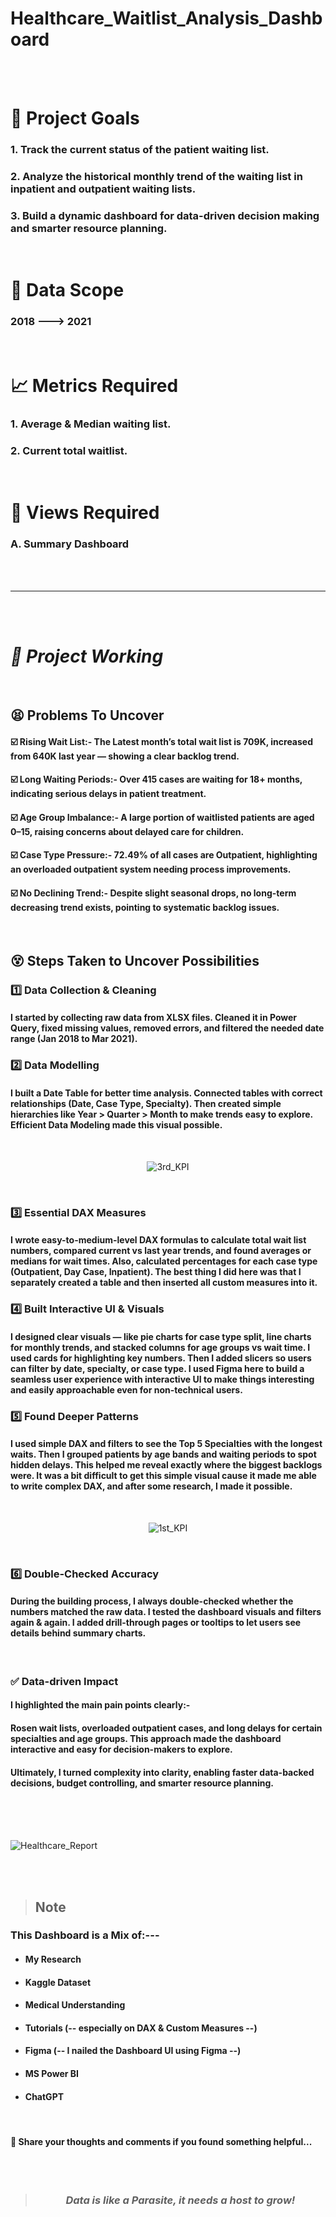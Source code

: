 # Healthcare_Waitlist_Analysis_Dashboard

<br>
<br>

# **🎯 Project Goals**

### 1. Track the current status of the patient waiting list.
### 2. Analyze the historical monthly trend of the waiting list in inpatient and outpatient waiting lists.
### 3. Build a dynamic dashboard for data-driven decision making and smarter resource planning.

<br>

# **🧾 Data Scope**
### 2018 ---> 2021

<br>

# **📈 Metrics Required**
### 1. Average & Median waiting list.
### 2. Current total waitlist.

<br>

# **📌 Views Required**
### A. Summary Dashboard

<br>
<br>

------------------------------------

<br>
<br>

# ***🚀 Project Working***

<br>

## 😫 Problems To Uncover
#### **☑️ Rising Wait List:-** The Latest month’s total wait list is 709K, increased from 640K last year — showing a clear backlog trend.
#### **☑️ Long Waiting Periods:-** Over 415 cases are waiting for 18+ months, indicating serious delays in patient treatment.
#### **☑️ Age Group Imbalance:-** A large portion of waitlisted patients are aged 0–15, raising concerns about delayed care for children.
#### **☑️ Case Type Pressure:-** 72.49% of all cases are Outpatient, highlighting an overloaded outpatient system needing process improvements.
#### **☑️ No Declining Trend:-** Despite slight seasonal drops, no long-term decreasing trend exists, pointing to systematic backlog issues.

<br>

## 😵 Steps Taken to Uncover Possibilities

### 1️⃣ Data Collection & Cleaning
#### I started by collecting raw data from XLSX files. Cleaned it in Power Query, fixed missing values, removed errors, and filtered the needed date range (Jan 2018 to Mar 2021).

### 2️⃣ Data Modelling
#### I built a Date Table for better time analysis. Connected tables with correct relationships (Date, Case Type, Specialty). Then created simple hierarchies like Year > Quarter > Month to make trends easy to explore. Efficient Data Modeling made this visual possible.

<br>

<p align="center">
  <img src="https://github.com/yasenlytix/Healthcare_Waitlist_Analysis_Dashboard/blob/b9a3cb5db09342e6ad9b5e1b0412c214e98d6cef/3rd_KPI.jpg?raw=true" alt="3rd_KPI" style="max-width: 100%; height: auto;" />
</p>


<br>


### 3️⃣ Essential DAX Measures
#### I wrote easy-to-medium-level DAX formulas to calculate total wait list numbers, compared current vs last year trends, and found averages or medians for wait times. Also, calculated percentages for each case type (Outpatient, Day Case, Inpatient). The best thing I did here was that I separately created a table and then inserted all custom measures into it.

### 4️⃣ Built Interactive UI & Visuals
#### I designed clear visuals — like pie charts for case type split, line charts for monthly trends, and stacked columns for age groups vs wait time. I used cards for highlighting key numbers. Then I added slicers so users can filter by date, specialty, or case type. I used Figma here to build a seamless user experience with interactive UI to make things interesting and easily approachable even for non-technical users.

### 5️⃣ Found Deeper Patterns
#### I used simple DAX and filters to see the Top 5 Specialties with the longest waits. Then I grouped patients by age bands and waiting periods to spot hidden delays. This helped me reveal exactly where the biggest backlogs were. It was a bit difficult to get this simple visual cause it made me able to write complex DAX, and after some research, I made it possible.


<br>

<p align="center">
  <img src="https://github.com/yasenlytix/Healthcare_Waitlist_Analysis_Dashboard/blob/ca8dfbf7289fca1efb2c6433398c3e758425a7bd/1st_KPI.jpg?raw=true" alt="1st_KPI" style="max-width: 100%; height: auto;" />
</p>


<br>


### 6️⃣ Double-Checked Accuracy
#### During the building process, I always double-checked whether the numbers matched the raw data. I tested the dashboard visuals and filters again & again. I added drill-through pages or tooltips to let users see details behind summary charts.

<br>

### ✅ Data-driven Impact
#### I highlighted the main pain points clearly:- 
#### Rosen wait lists, overloaded outpatient cases, and long delays for certain specialties and age groups. This approach made the dashboard interactive and easy for decision-makers to explore.
#### Ultimately, I	turned complexity into clarity, enabling faster data-backed decisions, budget controlling, and smarter resource planning.

<br>
<br>
<br>

![Healthcare_Report](https://github.com/yasenlytix/Healthcare_Waitlist_Analysis_Dashboard/blob/12e05f88ea4cae84b58fda952dd953b7790829be/Hc_Dashboard.jpg)



<br>
<br>

> ## Note
### This Dashboard is a Mix of:---
- #### My Research
- #### Kaggle Dataset
- #### Medical Understanding
- #### Tutorials (-- especially on DAX & Custom Measures --)
- #### Figma (-- I nailed the Dashboard UI using Figma --)
- #### MS Power BI
- #### ChatGPT

<br>

#### 💬 Share your thoughts and comments if you found something helpful...

<br>
<br>


> ***<h3 align="center">Data is like a Parasite, it needs a host to grow!</h3>***


<br>
<br>
